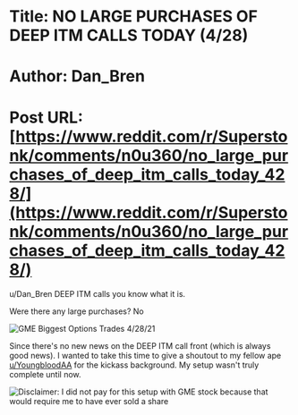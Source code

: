 # Title: NO LARGE PURCHASES OF DEEP ITM CALLS TODAY (4/28)
# Author: Dan_Bren
# Post URL: [https://www.reddit.com/r/Superstonk/comments/n0u360/no_large_purchases_of_deep_itm_calls_today_428/](https://www.reddit.com/r/Superstonk/comments/n0u360/no_large_purchases_of_deep_itm_calls_today_428/)


u/Dan_Bren DEEP ITM calls you know what it is.

Were there any large purchases? No

![GME Biggest Options Trades 4/28/21](https://preview.redd.it/otxd0ghen0w61.png?width=1223&format=png&auto=webp&s=edf36746144054f0251f435f5291353fbbe982da)

Since there's no new news on the DEEP ITM call front (which is always good news). I wanted to take this time to give a shoutout to my fellow ape [u/YoungbloodAA](https://www.reddit.com/user/YoungbloodAA/) for the kickass background. My setup wasn't truly complete until now.

![Disclaimer: I did not pay for this setup with GME stock because that would require me to have ever sold a share](https://preview.redd.it/kbmp96lzo0w61.jpg?width=3818&format=pjpg&auto=webp&s=540511231bf94874a88b3e04d0a0d70e06dd5e76)